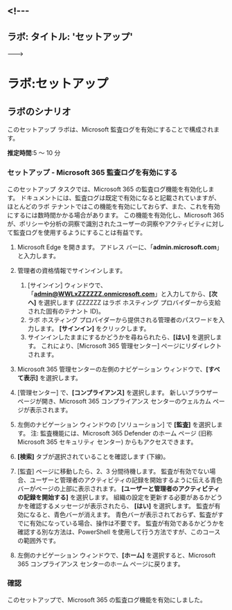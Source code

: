 <a name="---"></a><!---
---
ラボ: タイトル: 'セットアップ'
---
--->

# <a name="lab-setup"></a>ラボ:セットアップ

## <a name="lab-scenario"></a>ラボのシナリオ

このセットアップ ラボは、Microsoft 監査ログを有効にすることで構成されます。

**推定時間**:5 ～ 10 分

### <a name="setup---enable-microsoft-365-audit-log"></a>セットアップ - Microsoft 365 監査ログを有効にする

このセットアップ タスクでは、Microsoft 365 の監査ログ機能を有効化します。  ドキュメントには、監査ログは既定で有効になると記載されていますが、ほとんどのラボ テナントではこの機能を有効にしておらず、また、これを有効にするには数時間かかる場合があります。  この機能を有効化し、Microsoft 365 が、ポリシーや分析の洞察で識別されたユーザーの洞察やアクティビティに対して監査ログを使用するようにすることは有益です。

1. Microsoft Edge を開きます。 アドレス バーに、「**admin.microsoft.com**」と入力します。

1. 管理者の資格情報でサインインします。
    1. [サインイン] ウィンドウで、「**admin@WWLxZZZZZZ.onmicrosoft.com**」と入力してから、**[次へ]** を選択します (ZZZZZZ はラボ ホスティング プロバイダーから支給された固有のテナント ID)。
    1. ラボ ホスティング プロバイダーから提供される管理者のパスワードを入力します。 **[サインイン]** をクリックします。
    1. サインインしたままにするかどうかを尋ねられたら、**[はい]** を選択します。 これにより、[Microsoft 365 管理センター] ページにリダイレクトされます。

1. Microsoft 365 管理センターの左側のナビゲーション ウィンドウで、**[すべて表示]** を選択します。

1. [管理センター] で、**[コンプライアンス]** を選択します。  新しいブラウザー ページが開き、Microsoft 365 コンプライアンス センターのウェルカム ページが表示されます。  

1. 左側のナビゲーション ウィンドウの [ソリューション] で **[監査]** を選択します。  注: 監査機能には、Microsoft 365 Defender のホーム ページ (旧称 Microsoft 365 セキュリティ センター) からもアクセスできます。

1. **[検索]** タブが選択されていることを確認します (下線)。

1. [監査] ページに移動したら、2、3 分間待機します。  監査が有効でない場合、ユーザーと管理者のアクティビティの記録を開始するように伝える青色バーがページの上部に表示されます。  **[ユーザーと管理者のアクティビティの記録を開始する]** を選択します。  組織の設定を更新する必要があるかどうかを確認するメッセージが表示されたら、 **[はい]** を選択します。 監査が有効になると、青色バーが消えます。  青色バーが表示されておらず、監査がすでに有効になっている場合、操作は不要です。  監査が有効であるかどうかを確認する別な方法は、PowerShell を使用して行う方法ですが、このコースの範囲外です。

1. 左側のナビゲーション ウィンドウで、**[ホーム]** を選択すると、Microsoft 365 コンプライアンス センターのホーム ページに戻ります。

### <a name="review"></a>確認

このセットアップで、Microsoft 365 の監査ログ機能を有効にしました。
